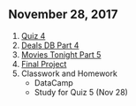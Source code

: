 ## November 28, 2017
1. [Quiz 4](https://goo.gl/forms/wMvMgQ9SvYTcFPvG2)
2. [Deals DB Part 4](https://github.com/christopherhuntley/is510-deals-database#part-4-jupyter)
2. [Movies Tonight Part 5](https://classroom.github.com/a/MZMqSNy1)
3. [Final Project](FinalProjects/Fall2017.md)
4. Classwork and Homework
    * DataCamp
    * Study for Quiz 5 (Nov 28)
